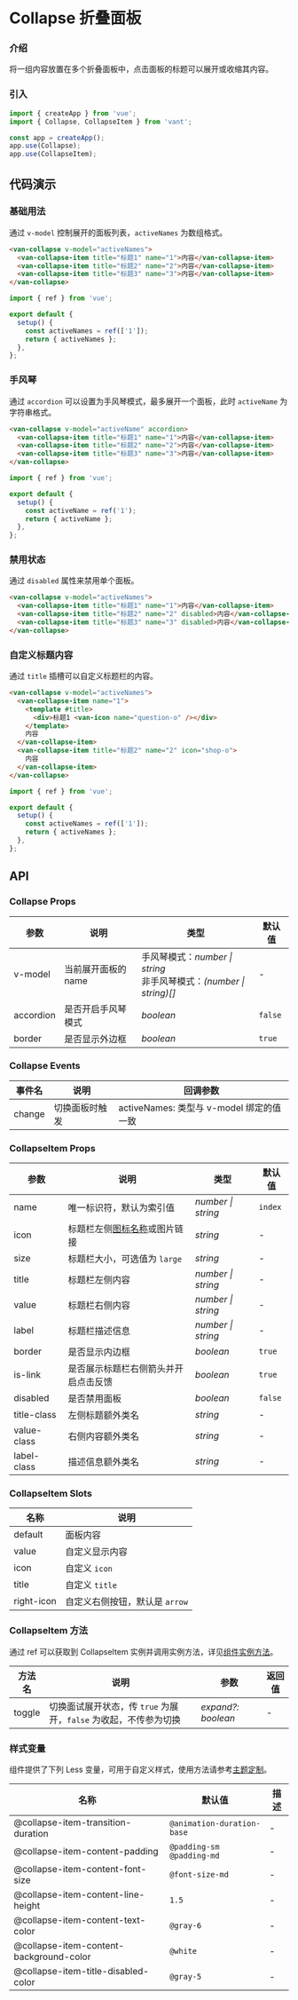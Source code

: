 # Collapse 折叠面板

### 介绍

将一组内容放置在多个折叠面板中，点击面板的标题可以展开或收缩其内容。

### 引入

```js
import { createApp } from 'vue';
import { Collapse, CollapseItem } from 'vant';

const app = createApp();
app.use(Collapse);
app.use(CollapseItem);
```

## 代码演示

### 基础用法

通过 `v-model` 控制展开的面板列表，`activeNames` 为数组格式。

```html
<van-collapse v-model="activeNames">
  <van-collapse-item title="标题1" name="1">内容</van-collapse-item>
  <van-collapse-item title="标题2" name="2">内容</van-collapse-item>
  <van-collapse-item title="标题3" name="3">内容</van-collapse-item>
</van-collapse>
```

```js
import { ref } from 'vue';

export default {
  setup() {
    const activeNames = ref(['1']);
    return { activeNames };
  },
};
```

### 手风琴

通过 `accordion` 可以设置为手风琴模式，最多展开一个面板，此时 `activeName` 为字符串格式。

```html
<van-collapse v-model="activeName" accordion>
  <van-collapse-item title="标题1" name="1">内容</van-collapse-item>
  <van-collapse-item title="标题2" name="2">内容</van-collapse-item>
  <van-collapse-item title="标题3" name="3">内容</van-collapse-item>
</van-collapse>
```

```js
import { ref } from 'vue';

export default {
  setup() {
    const activeName = ref('1');
    return { activeName };
  },
};
```

### 禁用状态

通过 `disabled` 属性来禁用单个面板。

```html
<van-collapse v-model="activeNames">
  <van-collapse-item title="标题1" name="1">内容</van-collapse-item>
  <van-collapse-item title="标题2" name="2" disabled>内容</van-collapse-item>
  <van-collapse-item title="标题3" name="3" disabled>内容</van-collapse-item>
</van-collapse>
```

### 自定义标题内容

通过 `title` 插槽可以自定义标题栏的内容。

```html
<van-collapse v-model="activeNames">
  <van-collapse-item name="1">
    <template #title>
      <div>标题1 <van-icon name="question-o" /></div>
    </template>
    内容
  </van-collapse-item>
  <van-collapse-item title="标题2" name="2" icon="shop-o">
    内容
  </van-collapse-item>
</van-collapse>
```

```js
import { ref } from 'vue';

export default {
  setup() {
    const activeNames = ref(['1']);
    return { activeNames };
  },
};
```

## API

### Collapse Props

| 参数      | 说明                | 类型                                                                 | 默认值  |
|-----------|-------------------|----------------------------------------------------------------------|---------|
| v-model   | 当前展开面板的 name | 手风琴模式：_number \| string_<br>非手风琴模式：_(number \| string)[]_ | -       |
| accordion | 是否开启手风琴模式  | _boolean_                                                            | `false` |
| border    | 是否显示外边框      | _boolean_                                                            | `true`  |

### Collapse Events

| 事件名 | 说明           | 回调参数                                 |
|--------|--------------|--------------------------------------|
| change | 切换面板时触发 | activeNames: 类型与 v-model 绑定的值一致 |

### CollapseItem Props

| 参数        | 说明                                         | 类型               | 默认值  |
|-------------|--------------------------------------------|--------------------|---------|
| name        | 唯一标识符，默认为索引值                      | _number \| string_ | `index` |
| icon        | 标题栏左侧[图标名称](#/zh-CN/icon)或图片链接 | _string_           | -       |
| size        | 标题栏大小，可选值为 `large`                  | _string_           | -       |
| title       | 标题栏左侧内容                               | _number \| string_ | -       |
| value       | 标题栏右侧内容                               | _number \| string_ | -       |
| label       | 标题栏描述信息                               | _number \| string_ | -       |
| border      | 是否显示内边框                               | _boolean_          | `true`  |
| is-link     | 是否展示标题栏右侧箭头并开启点击反馈         | _boolean_          | `true`  |
| disabled    | 是否禁用面板                                 | _boolean_          | `false` |
| title-class | 左侧标题额外类名                             | _string_           | -       |
| value-class | 右侧内容额外类名                             | _string_           | -       |
| label-class | 描述信息额外类名                             | _string_           | -       |

### CollapseItem Slots

| 名称       | 说明                          |
|------------|-----------------------------|
| default    | 面板内容                      |
| value      | 自定义显示内容                |
| icon       | 自定义 `icon`                 |
| title      | 自定义 `title`                |
| right-icon | 自定义右侧按钮，默认是 `arrow` |

### CollapseItem 方法

通过 ref 可以获取到 CollapseItem 实例并调用实例方法，详见[组件实例方法](#/zh-CN/advanced-usage#zu-jian-shi-li-fang-fa)。

| 方法名 | 说明                                                          | 参数               | 返回值 |
|--------|-------------------------------------------------------------|--------------------|--------|
| toggle | 切换面试展开状态，传 `true` 为展开，`false` 为收起，不传参为切换 | _expand?: boolean_ | -      |

### 样式变量

组件提供了下列 Less 变量，可用于自定义样式，使用方法请参考[主题定制](#/zh-CN/theme)。

| 名称                                    | 默认值                     | 描述 |
|-----------------------------------------|----------------------------|------|
| @collapse-item-transition-duration      | `@animation-duration-base` | -    |
| @collapse-item-content-padding          | `@padding-sm @padding-md`  | -    |
| @collapse-item-content-font-size        | `@font-size-md`            | -    |
| @collapse-item-content-line-height      | `1.5`                      | -    |
| @collapse-item-content-text-color       | `@gray-6`                  | -    |
| @collapse-item-content-background-color | `@white`                   | -    |
| @collapse-item-title-disabled-color     | `@gray-5`                  | -    |
